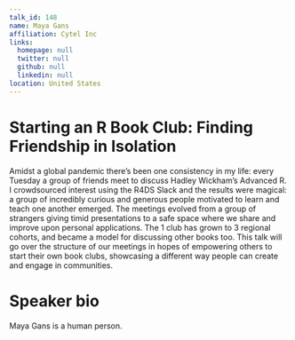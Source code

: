 ```yaml
---
talk_id: 148
name: Maya Gans
affiliation: Cytel Inc
links:
  homepage: null
  twitter: null
  github: null
  linkedin: null
location: United States
---
```


# Starting an R Book Club: Finding Friendship in Isolation

Amidst a global pandemic there’s been one consistency in my life: every Tuesday a group of friends meet to discuss Hadley Wickham’s Advanced R. I crowdsourced interest using the R4DS Slack and the results were magical: a group of incredibly curious and generous people motivated to learn and teach one another emerged. The meetings evolved from a group of strangers giving timid presentations to a safe space where we share and improve upon personal applications. The 1 club has grown to 3 regional cohorts, and became a model for discussing other books too. This talk will go over the structure of our meetings in hopes of empowering others to start their own book clubs, showcasing a different way people can create and engage in communities.

# Speaker bio

Maya Gans is a human person.
